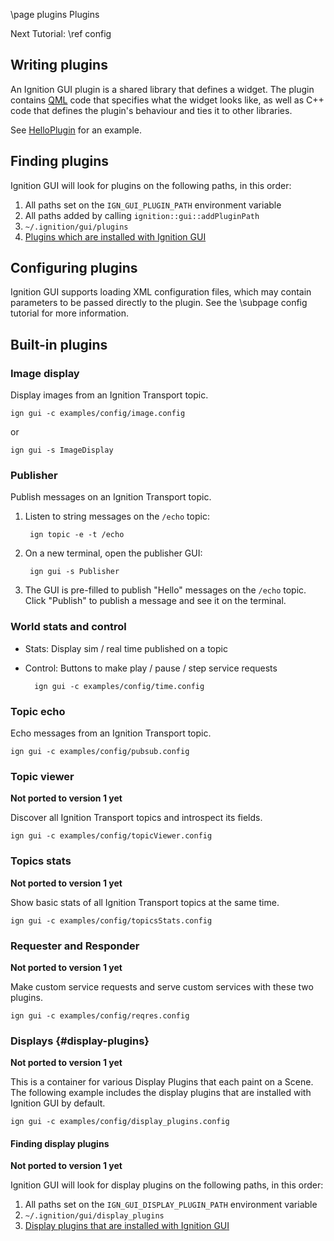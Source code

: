 \page plugins Plugins

Next Tutorial: \ref config

## Writing plugins

An Ignition GUI plugin is a shared library that defines a widget.
The plugin contains [QML](https://doc.qt.io/qt-5/qtqml-index.html)
code that specifies what the widget looks like, as well as C++ code
that defines the plugin's behaviour and ties it to other libraries.

See [HelloPlugin](https://github.com/ignitionrobotics/ign-gui/src/ign-gui2/examples/plugin/hello_plugin/)
for an example.

## Finding plugins

Ignition GUI will look for plugins on the following paths, in this order:

1. All paths set on the `IGN_GUI_PLUGIN_PATH` environment variable
2. All paths added by calling `ignition::gui::addPluginPath`
3. `~/.ignition/gui/plugins`
4. [Plugins which are installed with Ignition GUI](https://ignitionrobotics.org/api/gui/0.1/namespaceignition_1_1gui_1_1plugins.html)

## Configuring plugins

Ignition GUI supports loading XML configuration files, which may contain
parameters to be passed directly to the plugin. See the \subpage config
tutorial for more information.

## Built-in plugins

### Image display

Display images from an Ignition Transport topic.

    ign gui -c examples/config/image.config

or

    ign gui -s ImageDisplay

### Publisher

Publish messages on an Ignition Transport topic.

1. Listen to string messages on the `/echo` topic:

        ign topic -e -t /echo

1. On a new terminal, open the publisher GUI:

        ign gui -s Publisher

1. The GUI is pre-filled to publish "Hello" messages on the `/echo` topic.
   Click "Publish" to publish a message and see it on the terminal.

### World stats and control

* Stats: Display sim / real time published on a topic
* Control: Buttons to make play / pause / step service requests

        ign gui -c examples/config/time.config

### Topic echo

Echo messages from an Ignition Transport topic.

    ign gui -c examples/config/pubsub.config

### Topic viewer

**Not ported to version 1 yet**

Discover all Ignition Transport topics and introspect its fields.

    ign gui -c examples/config/topicViewer.config

### Topics stats

**Not ported to version 1 yet**

Show basic stats of all Ignition Transport topics at the same time.

    ign gui -c examples/config/topicsStats.config

### Requester and Responder

**Not ported to version 1 yet**

Make custom service requests and serve custom services with these two
plugins.

    ign gui -c examples/config/reqres.config

### Displays {#display-plugins}

**Not ported to version 1 yet**

This is a container for various Display Plugins that each paint on a Scene.
The following example includes the display plugins that are installed with
Ignition GUI by default.

    ign gui -c examples/config/display_plugins.config

#### Finding display plugins

**Not ported to version 1 yet**

Ignition GUI will look for display plugins on the following paths, in this
order:

1. All paths set on the `IGN_GUI_DISPLAY_PLUGIN_PATH` environment variable
1. `~/.ignition/gui/display_plugins`
1. [Display plugins that are installed with Ignition GUI](https://ignitionrobotics.org/api/gui/0.1/namespaceignition_1_1gui_1_1display_plugins.html)
